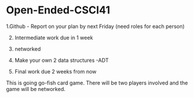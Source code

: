 # Open-Ended-CSCI41

1.Github - Report on your plan by next Friday (need roles for each person) 

2. Intermediate work due in 1 week 

3. networked 

4. Make your own 2 data structures -ADT 

5. Final work due 2 weeks from now

This is going go-fish card game. There will be two players involved and the game will be networked.
